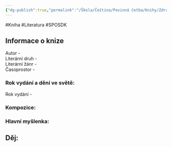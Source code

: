 ```yaml
---
{"dg-publish":true,"permalink":"/Škola/Čeština/Povinná četba/Knihy/Zdravý nemocný/","created":"2024-03-18T20:55:46.639+01:00","updated":"2024-03-13T18:25:26.307+01:00"}
---
```


#Kniha #Literatura #SPOSDK
## Informace o knize
Autor -  
Literární druh -  
Literární žánr -  
Časoprostor -
### Rok vydání a dění ve světě:
Rok vydání -
### Kompozice:

### Hlavní myšlenka:

## Děj:
